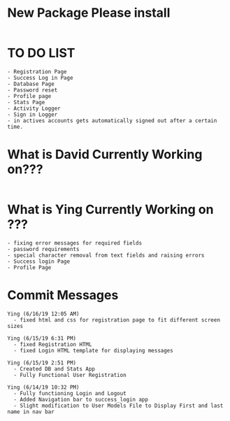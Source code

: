 # New Package Please install
```
```

# TO DO LIST
```
- Registration Page
- Success Log in Page
- Database Page
- Password reset
- Profile page
- Stats Page
- Activity Logger
- Sign in Logger
- in actives accounts gets automatically signed out after a certain time.
```



# What is David Currently Working on???
```
```

# What is Ying Currently Working on ???
```
- fixing error messages for required fields
- password requirements
- special character removal from text fields and raising errors
- Success login Page
- Profile Page
```

# Commit Messages
```
Ying (6/16/19 12:05 AM)
  - fixed html and css for registration page to fit different screen sizes

Ying (6/15/19 6:31 PM)
  - fixed Registration HTML
  - fixed Login HTML template for displaying messages

Ying (6/15/19 2:51 PM)
  - Created DB and Stats App
  - Fully Functional User Registration  

Ying (6/14/19 10:32 PM)
  - Fully functioning Login and Logout
  - Added Navigation bar to success_login app
  - Slight modification to User Models File to Display First and last name in nav bar
```

